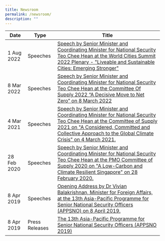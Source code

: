 ```yaml
---
title: Newsroom
permalink: /newsroom/
description: ""
---
```

| Date | Type | Title |
| -------- | -------- | -------- |
| 1 Aug 2022     | Speeches | [Speech by Senior Minister and Coordinating Minister for National Security Teo Chee Hean at the World Cities Summit 2022 Plenary - "Liveable and Sustainable Cities: Emerging Stronger"](https://www.pmo.gov.sg/Newsroom/SM-Teo-Chee-Hean-at-the-World-Cities-Summit-2022)     |
| 8 Mar 2022     | Speeches | [Speech by Senior Minister and Coordinating Minister for National Security Teo Chee Hean at the Committee Of Supply 2022 “A Decisive Move to Net Zero” on 8 March 2022](https://www.pmo.gov.sg/Newsroom/SM-Teo-Chee-Hean-at-the-Committee-Of-Supply-2022)      |
| 4 Mar 2021     | Speeches | [Speech by Senior Minister and Coordinating Minister for National Security Teo Chee Hean at the Committee of Supply 2021 on "A Considered, Committed and Collective Approach to the Global Climate Crisis" on 4 March 2021.](https://www.pmo.gov.sg/Newsroom/SM-Teo-Chee-Hean-at-the-Committee-Of-Supply-2021)      |
| 28 Feb 2020     | Speeches | [Speech by Senior Minister and Coordinating Minister for National Security Teo Chee Hean at the PMO Committee of Supply 2020 on "A Low-Carbon and Climate Resilient Singapore" on 28 February 2020.](https://www.pmo.gov.sg/Newsroom/Speech-by-SM-Teo-Chee-Hean-at-the-PMO-Committee-of-Supply-2020)      |
| 8 Apr 2019  | Speeches | [Opening Address by Dr Vivian Balakrishnan, Minister for Foreign Affairs, at the 13th Asia-Pacific Programme for Senior National Security Officers (APPSNO) on 8 April 2019.](https://www.rsis.edu.sg/rsis-speeches-article/rsis/opening-address-by-dr-vivian-balakrishnan-minister-for-foreign-affairs-at-the-13th-asia-pacific-programme-for-senior-national-security-officers-appsno/) |
| 8 Apr 2019  | Press Releases | [ The 13th Asia-Pacific Programme for Senior National Security Officers (APPSNO 2019) ](https://www.rsis.edu.sg/rsis-news-article/rsis/13th-edition-of-the-asia-pacific-programme-for-senior-national-security-officers-appsno-2019/) |